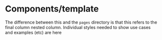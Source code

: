 # Components/template

The difference between this and the `pages` directory is that this refers to the final column nested column.
Individual styles needed to show use cases and examples (etc) are here
